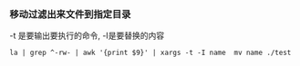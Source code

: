 
### 移动过滤出来文件到指定目录
-t 是要输出要执行的命令, -I是要替换的内容
```shell
la | grep ^-rw- | awk '{print $9}' | xargs -t -I name  mv name ./test
```
